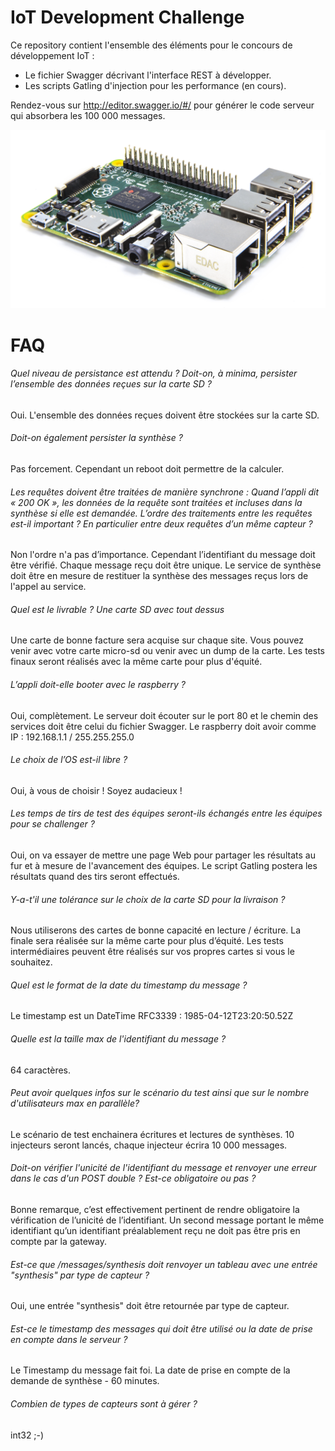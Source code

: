 # IoT Development Challenge

Ce repository contient l'ensemble des éléments pour le concours de développement IoT : 
- Le fichier Swagger décrivant l'interface REST à développer.
- Les scripts Gatling d'injection pour les performance (en cours).

Rendez-vous sur http://editor.swagger.io/#/ pour générer le code serveur qui absorbera les 100 000 messages.

![Raspberry](./img/raspberry.jpeg)

# FAQ

###### Quel niveau de persistance est attendu ?  Doit-on, à minima, persister l’ensemble des données reçues sur la carte SD ? 

Oui. L'ensemble des données reçues doivent être stockées sur la carte SD. 

###### Doit-on également persister la synthèse  ?

Pas forcement. Cependant un reboot doit permettre de la calculer.

###### Les requêtes doivent être traitées de manière synchrone : Quand l’appli dit « 200 OK », les données de la requête sont traitées et incluses dans la synthèse si elle est demandée. L’ordre des traitements entre les requêtes est-il important ? En particulier entre deux requêtes d’un même capteur ?

Non l'ordre n'a pas d’importance. Cependant l’identifiant du message doit être vérifié. Chaque message reçu doit être unique. Le service de synthèse doit être en mesure de restituer la synthèse des messages reçus lors de l'appel au service.

###### Quel est le livrable ? Une carte SD avec tout dessus 

Une carte de bonne facture sera acquise sur chaque site. Vous pouvez venir avec votre carte micro-sd ou venir avec un dump de la carte. Les tests finaux seront réalisés avec la même carte pour plus d'équité.

###### L’appli doit-elle booter avec le raspberry ?

Oui, complètement. Le serveur doit écouter sur le port 80 et le chemin des services doit être celui du fichier Swagger. 
Le raspberry doit avoir comme IP :  192.168.1.1 / 255.255.255.0

###### Le choix de l’OS est-il libre ?

Oui, à vous de choisir ! Soyez audacieux !

###### Les temps de tirs de test des équipes seront-ils échangés entre les équipes pour se challenger ?

Oui, on va essayer de mettre une page Web pour partager les résultats au fur et à mesure de l'avancement des équipes. Le script Gatling postera les résultats quand des tirs seront effectués.

###### Y-a-t'il une tolérance sur le choix de la carte SD pour la livraison ? 

Nous utiliserons des cartes de bonne capacité en lecture / écriture. La finale sera réalisée sur la même carte pour plus d’équité.
Les tests intermédiaires peuvent être réalisés sur vos propres cartes si vous le souhaitez.

###### Quel est le format de la date du timestamp du message ? 

Le timestamp est un DateTime RFC3339 : 1985-04-12T23:20:50.52Z

###### Quelle est la taille max de l'identifiant du message ? 

64 caractères.

###### Peut avoir quelques infos sur le scénario du test ainsi que sur le nombre d'utilisateurs max en parallèle?

Le scénario de test enchainera écritures et lectures de synthèses. 10 injecteurs seront lancés, chaque injecteur écrira 10 000 messages.

###### Doit-on vérifier l'unicité de l'identifiant du message et renvoyer une erreur dans le cas d'un POST double ?  Est-ce obligatoire ou pas ?

Bonne remarque, c’est effectivement pertinent de rendre obligatoire la vérification de l’unicité de l’identifiant. Un second message portant le même identifiant qu’un identifiant préalablement reçu ne doit pas être pris en compte par la gateway.

###### Est-ce que /messages/synthesis doit renvoyer un tableau avec une entrée "synthesis" par type de capteur ?

Oui, une entrée "synthesis" doit être retournée par type de capteur.

###### Est-ce le timestamp des messages qui doit être utilisé ou la date de prise en compte dans le serveur ?

Le Timestamp du message fait foi. La date de prise en compte de la demande de synthèse - 60 minutes.

###### Combien de types de capteurs sont à gérer ?
int32 ;-) 